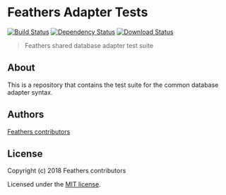 # Feathers Adapter Tests

[![Build Status](https://travis-ci.org/feathersjs/feathers.png?branch=master)](https://travis-ci.org/feathersjs/feathers)
[![Dependency Status](https://img.shields.io/david/feathersjs/feathers.svg?style=flat-square&path=packages/adapter-tests)](https://david-dm.org/feathersjs/feathers?path=packages/adapter-tests)
[![Download Status](https://img.shields.io/npm/dm/@feathersjs/adapter-commons.svg?style=flat-square)](https://www.npmjs.com/package/@feathersjs/adapter-commons)

> Feathers shared database adapter test suite

## About

This is a repository that contains the test suite for the common database adapter syntax.


## Authors

[Feathers contributors](https://github.com/feathersjs/adapter-tests/graphs/contributors)

## License

Copyright (c) 2018 Feathers contributors

Licensed under the [MIT license](LICENSE).

